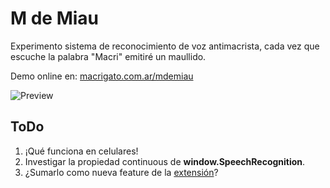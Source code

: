 # M de Miau
Experimento sistema de reconocimiento de voz antimacrista, cada vez que escuche la palabra "Macri" emitiré un maullido.

Demo online en: [macrigato.com.ar/mdemiau](http://macrigato.com.ar/mdemiau/)

![Preview](http://macrigato.com.ar/mdemiau/ogg-image.jpg)

## ToDo

1. ¡Qué funciona en celulares!
2. Investigar la propiedad continuous de **window.SpeechRecognition**.
3. ¿Sumarlo como nueva feature de la [extensión](https://github.com/eypacha/macri-gato/)?